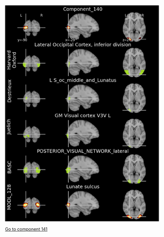![140](preliminary/140.jpg "Component 140")

[Go to component 141](https://parietal-inria.github.io/MODL_atlas/256/141 "Component 141")
